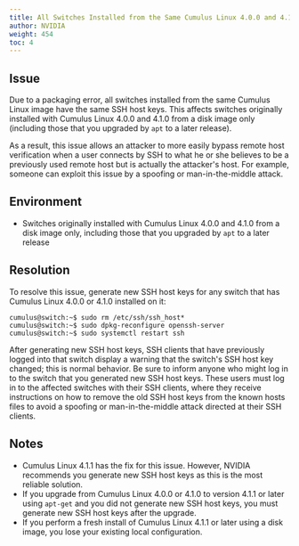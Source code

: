 ```yaml
---
title: All Switches Installed from the Same Cumulus Linux 4.0.0 and 4.1.0 Image Have the Same SSH Host Keys
author: NVIDIA
weight: 454
toc: 4
---
```


## Issue

Due to a packaging error, all switches installed from the same Cumulus Linux image have the same SSH host keys. This affects switches originally installed with Cumulus Linux 4.0.0 and 4.1.0 from a disk image only (including those that you upgraded by `apt` to a later release).

As a result, this issue allows an attacker to more easily bypass remote host verification when a user connects by SSH to what he or she believes to be a previously used remote host but is actually the attacker's host. For example, someone can exploit this issue by a spoofing or man-in-the-middle attack.

## Environment

- Switches originally installed with Cumulus Linux 4.0.0 and 4.1.0 from a disk image only, including those that you upgraded by `apt` to a later release

## Resolution

To resolve this issue, generate new SSH host keys for any switch that has Cumulus Linux 4.0.0 or 4.1.0 installed on it:

    cumulus@switch:~$ sudo rm /etc/ssh/ssh_host*
    cumulus@switch:~$ sudo dpkg-reconfigure openssh-server
    cumulus@switch:~$ sudo systemctl restart ssh

After generating new SSH host keys, SSH clients that have previously logged into that switch display a warning that the switch's SSH host key changed; this is normal behavior. Be sure to inform anyone who might log in to the switch that you generated new SSH host keys. These users must log in to the affected switches with their SSH clients, where they receive instructions on how to remove the old SSH host keys from the known hosts files to avoid a spoofing or man-in-the-middle attack directed at their SSH clients.

## Notes

- Cumulus Linux 4.1.1 has the fix for this issue. However, NVIDIA recommends you generate new SSH host keys as this is the most reliable solution.
- If you upgrade from Cumulus Linux 4.0.0 or 4.1.0 to version 4.1.1 or later using `apt-get` and you did not generate new SSH host keys, you must generate new SSH host keys after the upgrade.
- If you perform a fresh install of Cumulus Linux 4.1.1 or later using a disk image, you lose your existing local configuration.
